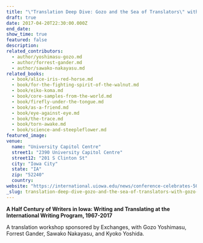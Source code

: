 ```yaml
---
title: "\"Translation Deep Dive: Gozo and the Sea of Translators\" with Gozo Yoshimasu, Forrest Gander, Sawako Nakayasu, and Kyoko Yoshida, Iowa city"
draft: true
date: 2017-04-20T22:30:00.000Z
end_date:
show_time: true
featured: false
description:
related_contributors:
  - author/yoshimasu-gozo.md
  - author/forrest-gander.md
  - author/sawako-nakayasu.md
related_books:
  - book/alice-iris-red-horse.md
  - book/for-the-fighting-spirit-of-the-walnut.md
  - book/eiko-koma.md
  - book/core-samples-from-the-world.md
  - book/firefly-under-the-tongue.md
  - book/as-a-friend.md
  - book/eye-against-eye.md
  - book/the-trace.md
  - book/torn-awake.md
  - book/science-and-steepleflower.md
featured_image: 
venue:
  name: "University Capitol Centre"
  street1: "2390 University Capitol Centre"
  street12: "201 S Clinton St"
  city: "Iowa City"
  state: "IA"
  zip: "52240"
  country:
website: "https://international.uiowa.edu/news/conference-celebrates-50-years-japanese-writers-international-writing-program"
_slug: translation-deep-dive-gozo-and-the-sea-of-translators-with-gozo-yoshimasu-forrest-gander-sawako-nakayasu-and-kyoko-yoshida-iowa-city
---
```


**A Half Century of Writers in Iowa: Writing and Translating at the International Writing Program, 1967-2017**

A translation workshop sponsored by Exchanges, with Gozo Yoshimasu, Forrest Gander, Sawako Nakayasu, and Kyoko Yoshida.

